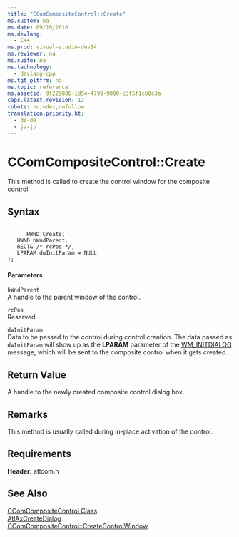 ```yaml
---
title: "CComCompositeControl::Create"
ms.custom: na
ms.date: 09/19/2016
ms.devlang: 
  - C++
ms.prod: visual-studio-dev14
ms.reviewer: na
ms.suite: na
ms.technology: 
  - devlang-cpp
ms.tgt_pltfrm: na
ms.topic: reference
ms.assetid: 9f229806-1d54-4799-9090-c3f5f1cb8c3a
caps.latest.revision: 12
robots: noindex,nofollow
translation.priority.ht: 
  - de-de
  - ja-jp
---
```

# CComCompositeControl::Create
This method is called to create the control window for the composite control.  
  
## Syntax  
  
```  
  
      HWND Create(  
   HWND hWndParent,  
   RECT& /* rcPos */,  
   LPARAM dwInitParam = NULL   
);  
```  
  
#### Parameters  
 `hWndParent`  
 A handle to the parent window of the control.  
  
 `rcPos`  
 Reserved.  
  
 `dwInitParam`  
 Data to be passed to the control during control creation. The data passed as `dwInitParam` will show up as the **LPARAM** parameter of the [WM_INITDIALOG](http://msdn.microsoft.com/library/windows/desktop/ms645428) message, which will be sent to the composite control when it gets created.  
  
## Return Value  
 A handle to the newly created composite control dialog box.  
  
## Remarks  
 This method is usually called during in-place activation of the control.  
  
## Requirements  
 **Header:** atlcom.h  
  
## See Also  
 [CComCompositeControl Class](../vs140/CComCompositeControl-Class.md)   
 [AtlAxCreateDialog](../vs140/AtlAxCreateDialog.md)   
 [CComCompositeControl::CreateControlWindow](../vs140/CComCompositeControl--CreateControlWindow.md)